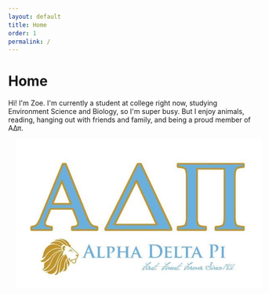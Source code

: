 ```yaml
---
layout: default
title: Home
order: 1
permalink: /
---
```


# Home

Hi! I'm Zoe. I'm currently a student at college right now, studying Environment Science and Biology, so I'm super busy. But I enjoy animals, reading, hanging out with friends and family, and being a proud member of AΔπ.

<img style="float: center; margin-left: 15px; margin-right: 15px" src="/assets/images/alpha_delta_pi.jpeg">
